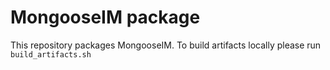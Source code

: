 # MongooseIM package

This repository packages MongooseIM. To build artifacts locally please
run `build_artifacts.sh`